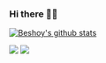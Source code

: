 ### Hi there 👋👋

[![Beshoy's github stats](https://awesome-github-stats.azurewebsites.net/user-stats/beshoyhindy?theme=nord)](https://git.io/awesome-stats-card)

[<img src="https://img.shields.io/badge/twitter-%231DA1F2.svg?&style=for-the-badge&logo=twitter&logoColor=white" />](https://twitter.com/beshoyhindy)
[<img src="https://img.shields.io/badge/linkedin-%230077B5.svg?&style=for-the-badge&logo=linkedin&logoColor=white" />](https://linkedin.com/in/beshoyhindy)

